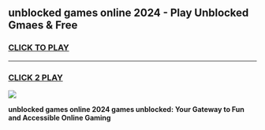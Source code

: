 
## unblocked games online 2024 - Play Unblocked Gmaes & Free
<h3>
<a href="https://news.freeplayer.one?title=unblocked_games_online_2024&ref=16F">CLICK TO PLAY</a></h3>
<hr>

<h3>
<a href="https://news.freeplayer.one?title=unblocked_games_online_2024&ref=16F">CLICK 2 PLAY</a>
  
</h3>

<a href="https://news.freeplayer.one?title=unblocked_games_online_2024&ref=16F/"><img src="https://clearcache.store/games.png"></a>


**unblocked games online 2024 games unblocked: Your Gateway to Fun and Accessible Online Gaming**
